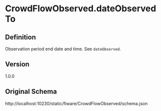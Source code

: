 # CrowdFlowObserved.dateObservedTo

## Definition
Observation period end date and time. See `dateObserved`.

## Version
1.0.0

## Original Schema
http://localhost:10230/static/fiware/CrowdFlowObserved/schema.json
